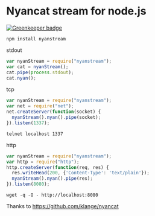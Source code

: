 # Nyancat stream for node.js

[![Greenkeeper badge](https://badges.greenkeeper.io/epeli/node-nyanstream.svg)](https://greenkeeper.io/)

    npm install nyanstream

stdout

```javascript
var nyanStream = require("nyanstream");
var cat = nyanStream();
cat.pipe(process.stdout);
cat.nyan();
```

tcp

```javascript
var nyanStream = require("nyanstream");
var net = require("net");
net.createServer(function(socket) {
  nyanStream().nyan().pipe(socket);
}).listen(1337);
```
    telnet localhost 1337

http

```javascript
var nyanStream = require("nyanstream");
var http = require("http");
http.createServer(function(req, res) {
  res.writeHead(200, {'Content-Type': 'text/plain'});
  nyanStream().nyan().pipe(res);
}).listen(8080);
```

    wget -q -O - http://localhost:8080


Thanks to https://github.com/klange/nyancat
